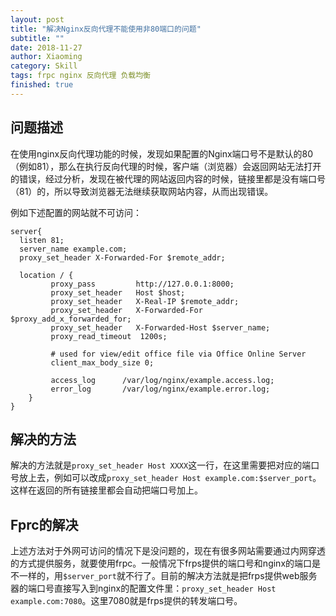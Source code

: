 ```yaml
---
layout: post
title: "解决Nginx反向代理不能使用非80端口的问题"
subtitle: ""
date: 2018-11-27
author: Xiaoming
category: Skill
tags: frpc nginx 反向代理 负载均衡
finished: true
---
```


## 问题描述

在使用nginx反向代理功能的时候，发现如果配置的Nginx端口号不是默认的80（例如81），那么在执行反向代理的时候，客户端（浏览器）会返回网站无法打开的错误，经过分析，发现在被代理的网站返回内容的时候，链接里都是没有端口号（81）的，所以导致浏览器无法继续获取网站内容，从而出现错误。

例如下述配置的网站就不可访问：

```nginx
server{
  listen 81;
  server_name example.com;
  proxy_set_header X-Forwarded-For $remote_addr;
  
  location / {
         proxy_pass         http://127.0.0.1:8000;
         proxy_set_header   Host $host;
         proxy_set_header   X-Real-IP $remote_addr;
         proxy_set_header   X-Forwarded-For $proxy_add_x_forwarded_for;
         proxy_set_header   X-Forwarded-Host $server_name;
         proxy_read_timeout  1200s;

         # used for view/edit office file via Office Online Server
         client_max_body_size 0;

         access_log      /var/log/nginx/example.access.log;
         error_log       /var/log/nginx/example.error.log;
    }
}
```

## 解决的方法

解决的方法就是`proxy_set_header Host XXXX`这一行，在这里需要把对应的端口号放上去，例如可以改成`proxy_set_header Host example.com:$server_port`。这样在返回的所有链接里都会自动把端口号加上。

## Fprc的解决

上述方法对于外网可访问的情况下是没问题的，现在有很多网站需要通过内网穿透的方式提供服务，就要使用frpc。一般情况下frps提供的端口号和nginx的端口是不一样的，用`$server_port`就不行了。目前的解决方法就是把frps提供web服务器的端口号直接写入到nginx的配置文件里：`proxy_set_header Host example.com:7080`。这里7080就是frps提供的转发端口号。
